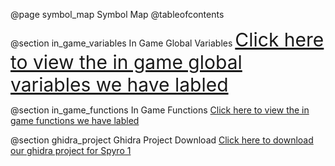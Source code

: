 @page symbol_map Symbol Map
@tableofcontents

@section in_game_variables In Game Global Variables
<span style="font-size:30px;"> [Click here to view the in game global variables we have labled](globals_vars.html)

@section in_game_functions In Game Functions
[Click here to view the in game functions we have labled](globals_func.html)

@section ghidra_project Ghidra Project Download
[Click here to download our ghidra project for Spyro 1](https://github.com/C0mposer/spyro1-reverse-engineering/tree/master/ghidra_project)